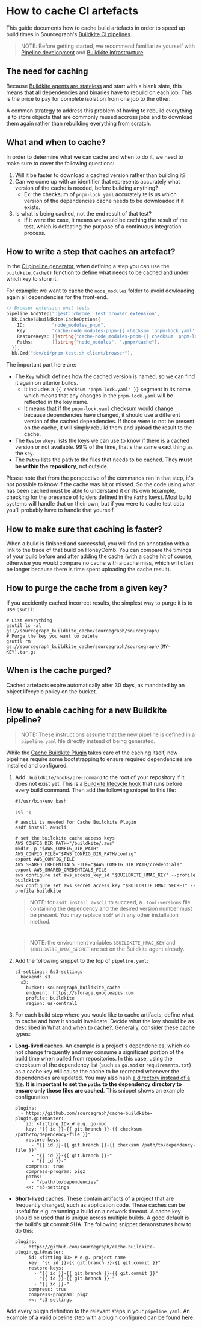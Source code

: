 # How to cache CI artefacts

This guide documents how to cache build artefacts in order to speed up build times in Sourcegraph's [Buildkite CI pipelines](../background-information/ci/index.md#buildkite-pipelines).

> NOTE: Before getting started, we recommend familiarize yourself with [Pipeline development](../background-information/ci/development.md) and [Buildkite infrastructure](../background-information/ci/development.md#buildkite-infrastructure).

## The need for caching

Because [Buildkite agents are stateless](../background-information/ci/development.md#buildkite-infrastructure) and start with a blank slate, this means that all dependencies and binaries have to rebuild on each job. This is the price to pay for complete isolation from one job to the other.

A common strategy to address this problem of having to rebuild everything is to store objects that are commonly reused accross jobs and to download them again rather than rebuilding everything from scratch.

## What and when to cache?

In order to determine what we can cache and when to do it, we need to make sure to cover the following questions:

1. Will it be faster to download a cached version rather than building it?
1. Can we come up with an identifier that represents accurately what version of the cache is needed, before building anything?
   - Ex: the checksum of `pnpm-lock.yaml` accurately tells us which version of the dependencies cache needs to be downloaded if it exists.
1. Is what is being cached, not the end result of that test?
   - If it were the case, it means we would be caching the result of the test, which is defeating the purpose of a continuous integration process.

## How to write a step that caches an artefact?

In the [CI pipeline generator](../background-information/ci/development.md), when defining a step you can use the `buildkite.Cache()` function to define what needs to be cached and under which key to store it.

For example: we want to cache the `node_modules` folder to avoid dowloading again all dependencies for the front-end.

```go
// Browser extension unit tests
pipeline.AddStep(":jest::chrome: Test browser extension",
  bk.Cache(&buildkite.CacheOptions{
    ID:          "node_modules_pnpm",
    Key:         "cache-node_modules-pnpm-{{ checksum 'pnpm-lock.yaml' }}",
    RestoreKeys: []string{"cache-node_modules-pnpm-{{ checksum 'pnpm-lock.yaml' }}"},
    Paths:       []string{"node_modules", ".pnpm/cache"},
  }),
  bk.Cmd("dev/ci/pnpm-test.sh client/browser"),
```

The important part here are:

- The `Key` which defines how the cached version is named, so we can find it again on ulterior builds.
  - It includes a `{{ checksum 'pnpm-lock.yaml' }}` segment in its name, which means that any changes in the `pnpm-lock.yaml` will be reflected in the key name.
  - It means that if the `pnpm-lock.yaml` checksum would change because dependencies have changed, it should use a different version of the cached dependencies. If those were to not be present on the cache, it will simply rebuild them and upload the result to the cache.
- The `RestoreKeys` lists the keys we can use to know if there is a cached version or not available. 99% of the time, that's the same exact thing as the `Key`.
- The `Paths` lists the path to the files that needs to be cached. They **must be within the repository**, not outside.

Please note that from the perspective of the commands ran in that step, it's not possible to know if the cache was hit or missed. So the code using what has been cached must be able to understand it on its own (example, checking for the presence of folders defined in the `Paths` keys). Most build systems will handle that on their own, but if you were to cache test data you'll probably have to handle that yourself.

## How to make sure that caching is faster?

When a build is finished and successful, you will find an annotation with a link to the trace of that build on HoneyComb. You can compare the timings of your build before and after adding the cache (with a cache hit of course, otherwise you would compare no cache with a cache miss, which will often be longer because there is time spent uploading the cache result).

## How to purge the cache from a given key?

If you accidently cached incorrect results, the simplest way to purge it is to use `gsutil`:

```
# List everything
gsutil ls -al gs://sourcegraph_buildkite_cache/sourcegraph/sourcegraph/
# Purge the key you want to delete
gsutil rm gs://sourcegraph_buildkite_cache/sourcegraph/sourcegraph/[MY-KEY].tar.gz
```

## When is the cache purged?

Cached artefacts expire automatically after 30 days, as mandated by an object lifecycle policy on the bucket.

## How to enable caching for a new Buildkite pipeline?

> NOTE: These instructions assume that the new pipeline is defined in a `pipeline.yaml` file directly instead of being generated.

While the [Cache Buildkite Plugin](https://github.com/sourcegraph/cache-buildkite-plugin) takes care of the caching itself, new pipelines require some bootstrapping to ensure required dependencies are installed and configured.

1. Add `.buildkite/hooks/pre-command` to the root of your repository if it does not exist yet. This is a [Buildkite lifecycle hook](https://buildkite.com/docs/agent/v3/hooks#job-lifecycle-hooks) that runs before every build command. Then add the following snippet to this file:
    ```
    #!/usr/bin/env bash

    set -e

    # awscli is needed for Cache Buildkite Plugin
    asdf install awscli

    # set the buildkite cache access keys
    AWS_CONFIG_DIR_PATH="/buildkite/.aws"
    mkdir -p "$AWS_CONFIG_DIR_PATH"
    AWS_CONFIG_FILE="$AWS_CONFIG_DIR_PATH/config"
    export AWS_CONFIG_FILE
    AWS_SHARED_CREDENTIALS_FILE="$AWS_CONFIG_DIR_PATH/credentials"
    export AWS_SHARED_CREDENTIALS_FILE
    aws configure set aws_access_key_id "$BUILDKITE_HMAC_KEY" --profile buildkite
    aws configure set aws_secret_access_key "$BUILDKITE_HMAC_SECRET" --profile buildkite
    ```

   > NOTE: for `asdf install awscli` to succeed, a `.tool-versions` file containing the dependency and the desired version number must be present. You may replace `asdf` with any other installation method.

   #

   > NOTE: the environment variables `$BUILDKITE_HMAC_KEY` and `$BUILDKITE_HMAC_SECRET` are set on the Buildkite agent already.

1. Add the following snippet to the top of `pipeline.yaml`:
    ```
    s3-settings: &s3-settings
      backend: s3
      s3:
        bucket: sourcegraph_buildkite_cache
        endpoint: https://storage.googleapis.com
        profile: buildkite
        region: us-central1
    ```


1. For each build step where you would like to cache artifacts, define what to cache and how it should invalidate. Decide what the key should be as described in [What and when to cache?](#what-and-when-to-cache). Generally, consider these cache types:

  * **Long-lived** caches. An example is a project's dependencies, which do not change frequently and may consume a significant portion of the build time when pulled from repositories. In this case, using the checksum of the dependency list (such as `go.mod` or `requirements.txt`) as a cache key will cause the cache to be recreated whenever the dependencies are updated. You may also hash [a directory instead of a file](https://github.com/sourcegraph/cache-buildkite-plugin#hashing-checksum-against-directory). **It is important to set the `paths` to the dependency directory to ensure only those files are cached**. This snippet shows an example configuration:
      ```
      plugins:
        - https://github.com/sourcegraph/cache-buildkite-plugin.git#master:
          id: <fitting ID> # e.g. go-mod
          key: "{{ id }}-{{ git.branch }}-{{ checksum /path/to/dependency-file }}"
          restore-keys:
            - "{{ id }}-{{ git.branch }}-{{ checksum /path/to/dependency-file }}"
            - "{{ id }}-{{ git.branch }}-"
            - "{{ id }}-"
          compress: true
          compress-program: pigz
          paths:
            - "/path/to/dependencies"
          <<: *s3-settings
      ```

  * **Short-lived** caches. These contain artifacts of a project that are frequently changed, such as application code. These caches can be useful for e.g. rerunning a build on a network timeout. A cache key should be used that is unique across multiple builds. A good default is the build's git commit SHA. The following snippet demonstrates how to do this:
      ```
      plugins:
         - https://github.com/sourcegraph/cache-buildkite-plugin.git#master:
           id: <fitting ID> # e.g. project name
           key: "{{ id }}-{{ git.branch }}-{{ git.commit }}"
           restore-keys:
             - "{{ id }}-{{ git.branch }}-{{ git.commit }}"
             - "{{ id }}-{{ git.branch }}-"
             - "{{ id }}-"
           compress: true
           compress-program: pigz
           <<: *s3-settings
      ```

   Add every plugin definition to the relevant steps in your `pipeline.yaml`. An example of a valid pipeline step with a plugin configured can be found [here](https://sourcegraph.com/github.com/sourcegraph/image-updater-pipeline/-/blob/.buildkite/image-updater/pipeline.yaml?L25).

